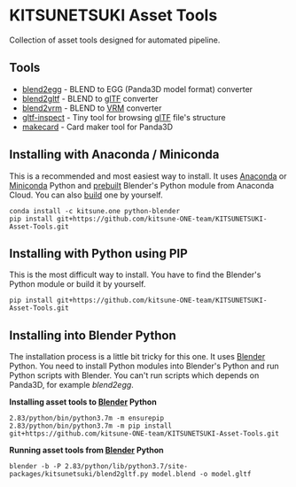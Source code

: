 KITSUNETSUKI Asset Tools
========================

Collection of asset tools designed for automated pipeline.


Tools
-----

* [blend2egg](blend2egg.md) - BLEND to EGG (Panda3D model format) converter
* [blend2gltf](blend2gltf.md) - BLEND to [glTF](https://github.com/KhronosGroup/glTF) converter
* [blend2vrm](blend2vrm.md) - BLEND to [VRM](https://vrm.dev/) converter
* [gltf-inspect](gltf-inspect.md) - Tiny tool for browsing [glTF](https://github.com/KhronosGroup/glTF) file's structure
* [makecard](makecard.md) - Card maker tool for Panda3D


Installing with Anaconda / Miniconda
------------------------------------

This is a recommended and most easiest way to install.
It uses [Anaconda](https://www.anaconda.com/products/individual) or
[Miniconda](https://docs.conda.io/en/latest/miniconda.html) Python
and [prebuilt](https://anaconda.org/kitsune.ONE/python-blender) Blender's Python module from Anaconda Cloud.
You can also [build](https://github.com/kitsune-ONE-team/KITSUNETSUKI-SDK/tree/master/conda/blender) one by yourself.

```
conda install -c kitsune.one python-blender
pip install git+https://github.com/kitsune-ONE-team/KITSUNETSUKI-Asset-Tools.git
```


Installing with Python using PIP
--------------------------------

This is the most difficult way to install.
You have to find the Blender's Python module or build it by yourself.

```
pip install git+https://github.com/kitsune-ONE-team/KITSUNETSUKI-Asset-Tools.git
```


Installing into Blender Python
------------------------------

The installation process is a little bit tricky for this one.
It uses [Blender](https://www.blender.org/download/) Python.
You need to install Python modules into Blender's Python and run Python scripts with Blender.
You can't run scripts which depends on Panda3D, for example *blend2egg*.


**Installing asset tools to [Blender](https://www.blender.org/download/) Python**

```
2.83/python/bin/python3.7m -m ensurepip
2.83/python/bin/python3.7m -m pip install git+https://github.com/kitsune-ONE-team/KITSUNETSUKI-Asset-Tools.git
```


**Running asset tools from [Blender](https://www.blender.org/download/) Python**

```
blender -b -P 2.83/python/lib/python3.7/site-packages/kitsunetsuki/blend2gltf.py model.blend -o model.gltf
```
